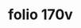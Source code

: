---
layout: edition
title: folio 170v
manuscript: Turin, Biblioteca Nazionale, MS N.III.19
sigla: T
iip: t170v.tif
milestone: 340
---